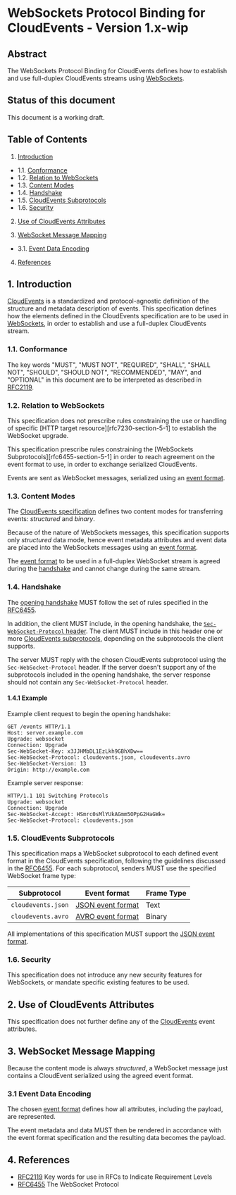 # WebSockets Protocol Binding for CloudEvents - Version 1.x-wip

## Abstract

The WebSockets Protocol Binding for CloudEvents defines how to establish and use
full-duplex CloudEvents streams using [WebSockets][rfc6455].

## Status of this document

This document is a working draft.

## Table of Contents

1. [Introduction](#1-introduction)

- 1.1. [Conformance](#11-conformance)
- 1.2. [Relation to WebSockets](#12-relation-to-websockets)
- 1.3. [Content Modes](#13-content-modes)
- 1.4. [Handshake](#14-handshake)
- 1.5. [CloudEvents Subprotocols](#15-cloudevents-subprotocols)
- 1.6. [Security](#16-security)

2. [Use of CloudEvents Attributes](#2-use-of-cloudevents-attributes)

3. [WebSocket Message Mapping](#3-websocket-message-mapping)

- 3.1. [Event Data Encoding](#31-event-data-encoding)

4. [References](#4-references)

## 1. Introduction

[CloudEvents][ce] is a standardized and protocol-agnostic definition of the
structure and metadata description of events. This specification defines how the
elements defined in the CloudEvents specification are to be used in
[WebSockets][rfc6455], in order to establish and use a full-duplex CloudEvents
stream.

### 1.1. Conformance

The key words "MUST", "MUST NOT", "REQUIRED", "SHALL", "SHALL NOT", "SHOULD",
"SHOULD NOT", "RECOMMENDED", "MAY", and "OPTIONAL" in this document are to be
interpreted as described in [RFC2119][rfc2119].

### 1.2. Relation to WebSockets

This specification does not prescribe rules constraining the use or handling of
specific [HTTP target resource][rfc7230-section-5-1] to establish the WebSocket
upgrade.

This specification prescribe rules constraining the [WebSockets
Subprotocols][rfc6455-section-5-1] in order to reach agreement on the event
format to use, in order to exchange serialized CloudEvents.

Events are sent as WebSocket messages, serialized using an [event
format][ce-event-format].

### 1.3. Content Modes

The [CloudEvents specification][ce-message] defines two content modes for
transferring events: _structured_ and _binary_.

Because of the nature of WebSockets messages, this specification supports only
_structured_ data mode, hence event metadata attributes and event data are
placed into the WebSockets messages using an [event format][ce-event-format].

The [event format][ce-event-format] to be used in a full-duplex WebSocket stream
is agreed during the [handshake](#14-handshake) and cannot change during the
same stream.

### 1.4. Handshake

The [opening handshake][rfc6455-section-1-3] MUST follow the set of rules
specified in the [RFC6455][rfc6455-section-4].

In addition, the client MUST include, in the opening handshake, the
[`Sec-WebSocket-Protocol` header][rfc6455-section-1-9]. The client MUST include
in this header one or more
[CloudEvents subprotocols](#15-cloudevents-subprotocols), depending on the
subprotocols the client supports.

The server MUST reply with the chosen CloudEvents subprotocol using the
`Sec-WebSocket-Protocol` header. If the server doesn't support any of the
subprotocols included in the opening handshake, the server response should not
contain any `Sec-WebSocket-Protocol` header.

#### 1.4.1 Example

Example client request to begin the opening handshake:

```text
GET /events HTTP/1.1
Host: server.example.com
Upgrade: websocket
Connection: Upgrade
Sec-WebSocket-Key: x3JJHMbDL1EzLkh9GBhXDw==
Sec-WebSocket-Protocol: cloudevents.json, cloudevents.avro
Sec-WebSocket-Version: 13
Origin: http://example.com
```

Example server response:

```text
HTTP/1.1 101 Switching Protocols
Upgrade: websocket
Connection: Upgrade
Sec-WebSocket-Accept: HSmrc0sMlYUkAGmm5OPpG2HaGWk=
Sec-WebSocket-Protocol: cloudevents.json
```

### 1.5. CloudEvents Subprotocols

This specification maps a WebSocket subprotocol to each defined event format in
the CloudEvents specification, following the guidelines discussed in the
[RFC6455][rfc6455-section-1-9]. For each subprotocol, senders MUST use the
specified WebSocket frame type:

| Subprotocol        | Event format                     | Frame Type |
| ------------------ | -------------------------------- | ---------- |
| `cloudevents.json` | [JSON event format][json-format] | Text       |
| `cloudevents.avro` | [AVRO event format][avro-format] | Binary     |

All implementations of this specification MUST support the [JSON event
format][json-format].

### 1.6. Security

This specification does not introduce any new security features for WebSockets,
or mandate specific existing features to be used.

## 2. Use of CloudEvents Attributes

This specification does not further define any of the [CloudEvents][ce] event
attributes.

## 3. WebSocket Message Mapping

Because the content mode is always _structured_, a WebSocket message just
contains a CloudEvent serialized using the agreed event format.

### 3.1 Event Data Encoding

The chosen [event format][ce-event-format] defines how all attributes, including
the payload, are represented.

The event metadata and data MUST then be rendered in accordance with the event
format specification and the resulting data becomes the payload.

## 4. References

- [RFC2119][rfc2119] Key words for use in RFCs to Indicate Requirement Levels
- [RFC6455][rfc6455] The WebSocket Protocol

[ce]: ./spec.md
[ce-message]: ./spec.md#message
[ce-event-format]: ./spec.md#event-format
[json-format]: ./json-format.md
[avro-format]: ./avro-format.md
[rfc2119]: https://tools.ietf.org/html/rfc2119
[rfc6455]: https://tools.ietf.org/html/rfc6455
[rfc6455-section-1-3]: https://tools.ietf.org/html/rfc6455#section-1.3
[rfc6455-section-4]: https://tools.ietf.org/html/rfc6455#section-4
[rfc6455-section-1-9]: https://tools.ietf.org/html/rfc6455#section-1.9
